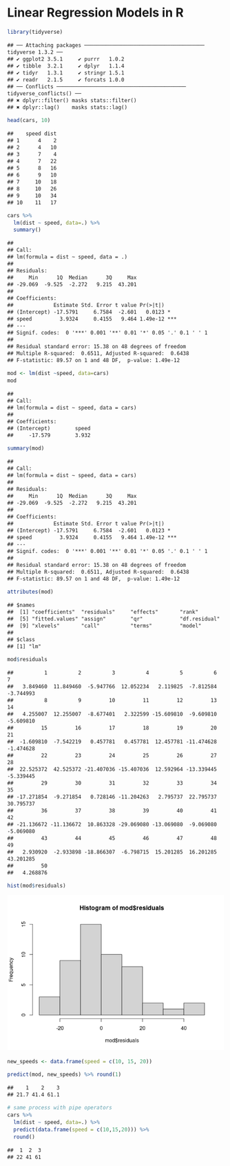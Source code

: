 Linear Regression Models in R
================

``` r
library(tidyverse)
```

    ## ── Attaching packages ─────────────────────────────────────── tidyverse 1.3.2 ──
    ## ✔ ggplot2 3.5.1     ✔ purrr   1.0.2
    ## ✔ tibble  3.2.1     ✔ dplyr   1.1.4
    ## ✔ tidyr   1.3.1     ✔ stringr 1.5.1
    ## ✔ readr   2.1.5     ✔ forcats 1.0.0
    ## ── Conflicts ────────────────────────────────────────── tidyverse_conflicts() ──
    ## ✖ dplyr::filter() masks stats::filter()
    ## ✖ dplyr::lag()    masks stats::lag()

``` r
head(cars, 10)
```

    ##    speed dist
    ## 1      4    2
    ## 2      4   10
    ## 3      7    4
    ## 4      7   22
    ## 5      8   16
    ## 6      9   10
    ## 7     10   18
    ## 8     10   26
    ## 9     10   34
    ## 10    11   17

``` r
cars %>%
  lm(dist ~ speed, data=.) %>%
  summary()
```

    ## 
    ## Call:
    ## lm(formula = dist ~ speed, data = .)
    ## 
    ## Residuals:
    ##     Min      1Q  Median      3Q     Max 
    ## -29.069  -9.525  -2.272   9.215  43.201 
    ## 
    ## Coefficients:
    ##             Estimate Std. Error t value Pr(>|t|)    
    ## (Intercept) -17.5791     6.7584  -2.601   0.0123 *  
    ## speed         3.9324     0.4155   9.464 1.49e-12 ***
    ## ---
    ## Signif. codes:  0 '***' 0.001 '**' 0.01 '*' 0.05 '.' 0.1 ' ' 1
    ## 
    ## Residual standard error: 15.38 on 48 degrees of freedom
    ## Multiple R-squared:  0.6511, Adjusted R-squared:  0.6438 
    ## F-statistic: 89.57 on 1 and 48 DF,  p-value: 1.49e-12

``` r
mod <- lm(dist ~speed, data=cars)
mod
```

    ## 
    ## Call:
    ## lm(formula = dist ~ speed, data = cars)
    ## 
    ## Coefficients:
    ## (Intercept)        speed  
    ##     -17.579        3.932

``` r
summary(mod)
```

    ## 
    ## Call:
    ## lm(formula = dist ~ speed, data = cars)
    ## 
    ## Residuals:
    ##     Min      1Q  Median      3Q     Max 
    ## -29.069  -9.525  -2.272   9.215  43.201 
    ## 
    ## Coefficients:
    ##             Estimate Std. Error t value Pr(>|t|)    
    ## (Intercept) -17.5791     6.7584  -2.601   0.0123 *  
    ## speed         3.9324     0.4155   9.464 1.49e-12 ***
    ## ---
    ## Signif. codes:  0 '***' 0.001 '**' 0.01 '*' 0.05 '.' 0.1 ' ' 1
    ## 
    ## Residual standard error: 15.38 on 48 degrees of freedom
    ## Multiple R-squared:  0.6511, Adjusted R-squared:  0.6438 
    ## F-statistic: 89.57 on 1 and 48 DF,  p-value: 1.49e-12

``` r
attributes(mod)
```

    ## $names
    ##  [1] "coefficients"  "residuals"     "effects"       "rank"         
    ##  [5] "fitted.values" "assign"        "qr"            "df.residual"  
    ##  [9] "xlevels"       "call"          "terms"         "model"        
    ## 
    ## $class
    ## [1] "lm"

``` r
mod$residuals
```

    ##          1          2          3          4          5          6          7 
    ##   3.849460  11.849460  -5.947766  12.052234   2.119825  -7.812584  -3.744993 
    ##          8          9         10         11         12         13         14 
    ##   4.255007  12.255007  -8.677401   2.322599 -15.609810  -9.609810  -5.609810 
    ##         15         16         17         18         19         20         21 
    ##  -1.609810  -7.542219   0.457781   0.457781  12.457781 -11.474628  -1.474628 
    ##         22         23         24         25         26         27         28 
    ##  22.525372  42.525372 -21.407036 -15.407036  12.592964 -13.339445  -5.339445 
    ##         29         30         31         32         33         34         35 
    ## -17.271854  -9.271854   0.728146 -11.204263   2.795737  22.795737  30.795737 
    ##         36         37         38         39         40         41         42 
    ## -21.136672 -11.136672  10.863328 -29.069080 -13.069080  -9.069080  -5.069080 
    ##         43         44         45         46         47         48         49 
    ##   2.930920  -2.933898 -18.866307  -6.798715  15.201285  16.201285  43.201285 
    ##         50 
    ##   4.268876

``` r
hist(mod$residuals)
```

![](linear-regression_files/figure-gfm/unnamed-chunk-7-1.png)<!-- -->

``` r
new_speeds <- data.frame(speed = c(10, 15, 20))
```

``` r
predict(mod, new_speeds) %>% round(1)
```

    ##    1    2    3 
    ## 21.7 41.4 61.1

``` r
# same process with pipe operators
cars %>%
  lm(dist ~ speed, data=.) %>%
  predict(data.frame(speed = c(10,15,20))) %>%
  round()
```

    ##  1  2  3 
    ## 22 41 61
